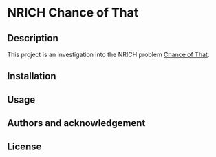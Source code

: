 # NRICH Chance of That

## Description

This project is an investigation into the NRICH problem [Chance of That](https://nrich.maths.org/7287).

## Installation

## Usage

## Authors and acknowledgement

## License
